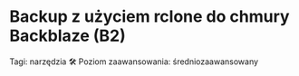 # Backup z użyciem rclone do chmury Backblaze (B2)

Tagi: narzędzia 🛠
Poziom zaawansowania: średniozaawansowany